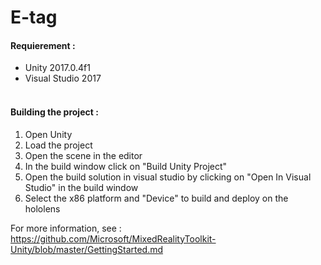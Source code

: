 # E-tag

#### Requierement :
  * Unity 2017.0.4f1
  * Visual Studio 2017<br><br>
#### Building the project :
  1. Open Unity
  1. Load the project 
  1. Open the scene in the editor
  1. In the build window click on "Build Unity Project"
  1. Open the build solution in visual studio by clicking on "Open In Visual Studio" in the build window
  1. Select the x86 platform and "Device" to build and deploy on the hololens
  
  
  For more information, see : https://github.com/Microsoft/MixedRealityToolkit-Unity/blob/master/GettingStarted.md

